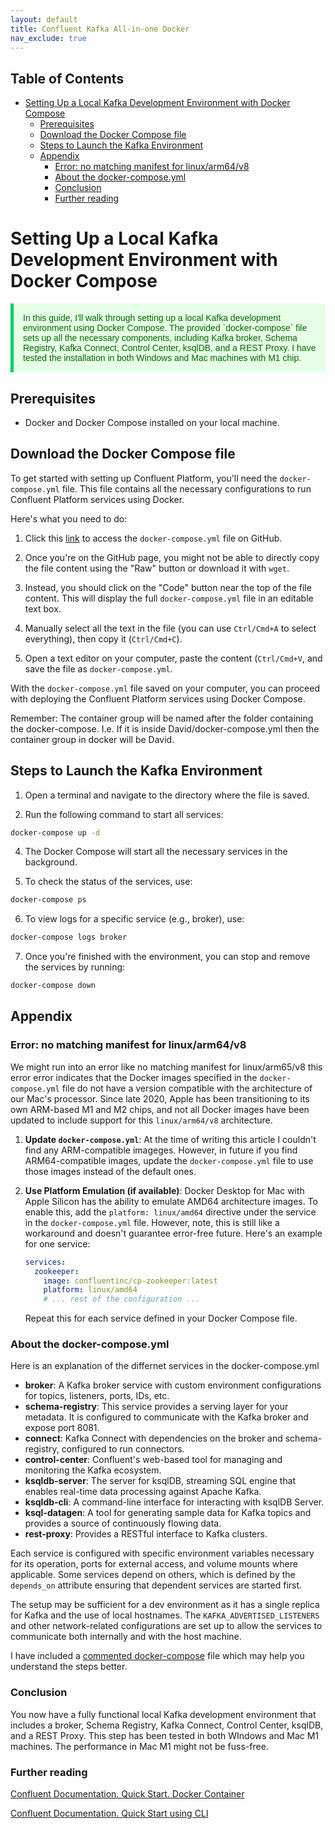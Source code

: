 ```yaml
---
layout: default
title: Confluent Kafka All-in-one Docker
nav_exclude: true
---
```


## Table of Contents

- [Setting Up a Local Kafka Development Environment with Docker Compose](#setting-up-a-local-kafka-development-environment-with-docker-compose)
  - [Prerequisites](#prerequisites)
  - [Download the Docker Compose file](#download-the-docker-compose-file)
  - [Steps to Launch the Kafka Environment](#steps-to-launch-the-kafka-environment)
  - [Appendix](#appendix)
    - [Error: no matching manifest for linux/arm64/v8](#error-no-matching-manifest-for-linuxarm64v8)
    - [About the docker-compose.yml](#about-the-docker-composeyml)
    - [Conclusion](#conclusion)
    - [Further reading](#further-reading)


# Setting Up a Local Kafka Development Environment with Docker Compose

<p style="color: #006600; font-family: 'Trebuchet MS', Helvetica, sans-serif; background-color: #e6ffe6; padding: 15px; border-left: 5px solid #00cc66;">
In this guide, I'll walk through setting up a local Kafka development environment using Docker Compose. The provided `docker-compose` file sets up all the necessary components, including Kafka broker, Schema Registry, Kafka Connect, Control Center, ksqlDB, and a REST Proxy. I have tested the installation in both Windows and Mac machines with M1 chip.
</p>



## Prerequisites
- Docker and Docker Compose installed on your local machine.

## Download the Docker Compose file

To get started with setting up Confluent Platform, you'll need the `docker-compose.yml` file. This file contains all the necessary configurations to run Confluent Platform services using Docker.

Here's what you need to do:

1. Click this [link](https://github.com/confluentinc/cp-all-in-one/blob/7.5.1-post/cp-all-in-one-kraft/docker-compose.yml) to access the `docker-compose.yml` file on GitHub.
   
2. Once you're on the GitHub page, you might not be able to directly copy the file content using the "Raw" button or download it with `wget`.

3. Instead, you should click on the "Code" button near the top of the file content. This will display the full `docker-compose.yml` file in an editable text box.

4. Manually select all the text in the file (you can use `Ctrl/Cmd+A` to select everything), then copy it (`Ctrl/Cmd+C`).

5. Open a text editor on your computer, paste the content (`Ctrl/Cmd+V`, and save the file as `docker-compose.yml`.

With the `docker-compose.yml` file saved on your computer, you can proceed with deploying the Confluent Platform services using Docker Compose.

Remember: The container group will be named after the folder containing the docker-compose. I.e. If it is inside David/docker-compose.yml then the container group in docker will be David.

## Steps to Launch the Kafka Environment

1. Open a terminal and navigate to the directory where the file is saved.

2. Run the following command to start all services:

```bash
docker-compose up -d
```

4. The Docker Compose will start all the necessary services in the background.

5. To check the status of the services, use:

```bash
docker-compose ps
```

6. To view logs for a specific service (e.g., broker), use:

```bash
docker-compose logs broker
```

7. Once you're finished with the environment, you can stop and remove the services by running:

```bash
docker-compose down
```

## Appendix

### Error: no matching manifest for linux/arm64/v8

We might run into an error like no matching manifest for linux/arm65/v8 this error error indicates that the Docker images specified in the `docker-compose.yml` file do not have a version compatible with the architecture of our Mac's processor. Since late 2020, Apple has been transitioning to its own ARM-based M1 and M2 chips, and not all Docker images have been updated to include support for this `linux/arm64/v8` architecture.

1. **Update `docker-compose.yml`**: At the time of writing this article I couldn't find any ARM-compatible imageges. However, in future if you find ARM64-compatible images, update the `docker-compose.yml` file to use those images instead of the default ones.

2. **Use Platform Emulation (if available)**: Docker Desktop for Mac with Apple Silicon has the ability to emulate AMD64 architecture images. To enable this, add the `platform: linux/amd64` directive under the service in the `docker-compose.yml` file. However, note, this is still like a workaround and doesn't guarantee error-free future. Here's an example for one service:

   ```yaml
   services:
     zookeeper:
       image: confluentinc/cp-zookeeper:latest
       platform: linux/amd64
       # ... rest of the configuration ...
   ```

   Repeat this for each service defined in your Docker Compose file.


### About the docker-compose.yml

Here is an explanation of the differnet services in the docker-compose.yml

- **broker**: A Kafka broker service with custom environment configurations for topics, listeners, ports, IDs, etc.
- **schema-registry**: This service provides a serving layer for your metadata. It is configured to communicate with the Kafka broker and expose port 8081.
- **connect**: Kafka Connect with dependencies on the broker and schema-registry, configured to run connectors.
- **control-center**: Confluent's web-based tool for managing and monitoring the Kafka ecosystem.
- **ksqldb-server**: The server for ksqlDB, streaming SQL engine that enables real-time data processing against Apache Kafka.
- **ksqldb-cli**: A command-line interface for interacting with ksqlDB Server.
- **ksql-datagen**: A tool for generating sample data for Kafka topics and provides a source of continuously flowing data.
- **rest-proxy**: Provides a RESTful interface to Kafka clusters.

Each service is configured with specific environment variables necessary for its operation, ports for external access, and volume mounts where applicable. Some services depend on others, which is defined by the `depends_on` attribute ensuring that dependent services are started first.

The setup may be sufficient for a dev environment as it has a single replica for Kafka and the use of local hostnames. The `KAFKA_ADVERTISED_LISTENERS` and other network-related configurations are set up to allow the services to communicate both internally and with the host machine.

I have included a [commented docker-compose](docker-compose-commented.html) file which may help you understand the steps better.

### Conclusion

You now have a fully functional local Kafka development environment that includes a broker, Schema Registry, Kafka Connect, Control Center, ksqlDB, and a REST Proxy. This step has been tested in both WIndows and Mac M1 machines. The performance in Mac M1 might not be fuss-free.

### Further reading

[Confluent Documentation. Quick Start. Docker Container](https://docs.confluent.io/platform/current/platform-quickstart.html#cp-quickstart-step-1)

[Confluent Documentation. Quick Start using CLI](https://developer.confluent.io/quickstart/kafka-local/?_gl=1*1hbigt8*_ga*MzYyMDI3ODc1LjE2OTkyODY3MTE.*_ga_D2D3EGKSGD*MTY5OTMzMTY0Ni41LjEuMTY5OTM0MDk0MS40MC4wLjA.)

